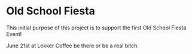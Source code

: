 # Old School Fiesta

This initial purpose of this project is to support the first Old School Fiesta Event!

June 21st at Lekker Coffee be there or be a real bitch. 